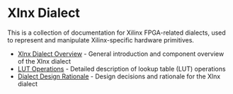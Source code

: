 # Xlnx Dialect

This is a collection of documentation for Xilinx FPGA-related dialects, used to represent and manipulate Xilinx-specific hardware primitives.

- [Xlnx Dialect Overview](Xlnx.md) - General introduction and component overview of the Xlnx dialect
- [LUT Operations](LUT.md) - Detailed description of lookup table (LUT) operations
- [Dialect Design Rationale](RationaleXlnx.md) - Design decisions and rationale for the Xlnx dialect